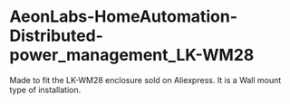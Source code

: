 # AeonLabs-HomeAutomation-Distributed-power_management_LK-WM28
Made to fit the LK-WM28 enclosure sold on Aliexpress. It is a Wall mount type of installation.

